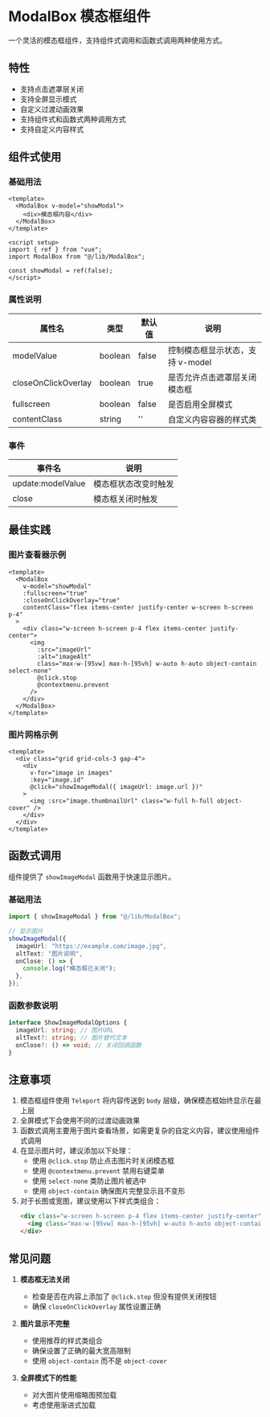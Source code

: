 # ModalBox 模态框组件

一个灵活的模态框组件，支持组件式调用和函数式调用两种使用方式。

## 特性

- 支持点击遮罩层关闭
- 支持全屏显示模式
- 自定义过渡动画效果
- 支持组件式和函数式两种调用方式
- 支持自定义内容样式

## 组件式使用

### 基础用法

```vue
<template>
  <ModalBox v-model="showModal">
    <div>模态框内容</div>
  </ModalBox>
</template>

<script setup>
import { ref } from "vue";
import ModalBox from "@/lib/ModalBox";

const showModal = ref(false);
</script>
```

### 属性说明

| 属性名              | 类型    | 默认值 | 说明                             |
| ------------------- | ------- | ------ | -------------------------------- |
| modelValue          | boolean | false  | 控制模态框显示状态，支持 v-model |
| closeOnClickOverlay | boolean | true   | 是否允许点击遮罩层关闭模态框     |
| fullscreen          | boolean | false  | 是否启用全屏模式                 |
| contentClass        | string  | ''     | 自定义内容容器的样式类           |

### 事件

| 事件名            | 说明                 |
| ----------------- | -------------------- |
| update:modelValue | 模态框状态改变时触发 |
| close             | 模态框关闭时触发     |

## 最佳实践

### 图片查看器示例

```vue
<template>
  <ModalBox
    v-model="showModal"
    :fullscreen="true"
    :closeOnClickOverlay="true"
    contentClass="flex items-center justify-center w-screen h-screen p-4"
  >
    <div class="w-screen h-screen p-4 flex items-center justify-center">
      <img
        :src="imageUrl"
        :alt="imageAlt"
        class="max-w-[95vw] max-h-[95vh] w-auto h-auto object-contain select-none"
        @click.stop
        @contextmenu.prevent
      />
    </div>
  </ModalBox>
</template>
```

### 图片网格示例

```vue
<template>
  <div class="grid grid-cols-3 gap-4">
    <div
      v-for="image in images"
      :key="image.id"
      @click="showImageModal({ imageUrl: image.url })"
    >
      <img :src="image.thumbnailUrl" class="w-full h-full object-cover" />
    </div>
  </div>
</template>
```

## 函数式调用

组件提供了 `showImageModal` 函数用于快速显示图片。

### 基础用法

```typescript
import { showImageModal } from "@/lib/ModalBox";

// 显示图片
showImageModal({
  imageUrl: "https://example.com/image.jpg",
  altText: "图片说明",
  onClose: () => {
    console.log("模态框已关闭");
  },
});
```

### 函数参数说明

```typescript
interface ShowImageModalOptions {
  imageUrl: string; // 图片URL
  altText?: string; // 图片替代文本
  onClose?: () => void; // 关闭回调函数
}
```

## 注意事项

1. 模态框组件使用 `Teleport` 将内容传送到 `body` 层级，确保模态框始终显示在最上层
2. 全屏模式下会使用不同的过渡动画效果
3. 函数式调用主要用于图片查看场景，如需更复杂的自定义内容，建议使用组件式调用
4. 在显示图片时，建议添加以下处理：
   - 使用 `@click.stop` 防止点击图片时关闭模态框
   - 使用 `@contextmenu.prevent` 禁用右键菜单
   - 使用 `select-none` 类防止图片被选中
   - 使用 `object-contain` 确保图片完整显示且不变形
5. 对于长图或宽图，建议使用以下样式类组合：
   ```html
   <div class="w-screen h-screen p-4 flex items-center justify-center">
     <img class="max-w-[95vw] max-h-[95vh] w-auto h-auto object-contain" />
   </div>
   ```

## 常见问题

1. **模态框无法关闭**

   - 检查是否在内容上添加了 `@click.stop` 但没有提供关闭按钮
   - 确保 `closeOnClickOverlay` 属性设置正确

2. **图片显示不完整**

   - 使用推荐的样式类组合
   - 确保设置了正确的最大宽高限制
   - 使用 `object-contain` 而不是 `object-cover`

3. **全屏模式下的性能**
   - 对大图片使用缩略图预加载
   - 考虑使用渐进式加载
